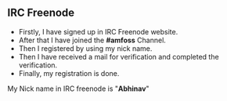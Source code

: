 ## IRC Freenode
- Firstly, I have signed up in IRC Freenode website.
- After that I have joined the **#amfoss** Channel.
- Then I registered by using my nick name.
- Then I have received a mail for verification and completed the verification.
- Finally, my registration is done.

My Nick name in IRC freenode is "**Abhinav**"
